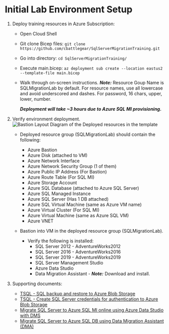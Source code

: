 # Initial Lab Environment Setup
1. Deploy training resources in Azure Subscription:
    - Open Cloud Shell
    - Git clone Bicep files: `git clone https://github.com/cbattlegear/SqlServerMigrationTraining.git`
    - Go into directory: `cd SqlServerMigrationTraining/`
    - Execute main.bicep: `az deployment sub create --location eastus2 --template-file main.bicep`
    - Walk through on-screen instructions. ***Note:***  Resource Goup Name is SQLMigrationLab by default. For resource names, use all lowercase and avoid underscored and dashes. For password, 16 chars, upper, lower, number.

      ***Deployment will take ~3 hours due to Azure SQL MI provisioning.***
 2. Verify environment deployment.
    ![Bastion Layout Diagram of the Deployed resources in the template](./images/biceplayout.png)
    - Deployed resource group (SQLMigrationLab) should contain the following: 
        - Azure Bastion 
        - Azure Disk (attached to VM)
        - Azure Network Interface
        - Azure Network Security Group (1 of them)
        - Azure Public IP Address (For Bastion)
        - Azure Route Table (For SQL MI)
        - Azure Storage Account
        - Azure SQL Database (attached to Azure SQL Server)
        - Azure SQL Managed Instance
        - Azure SQL Server (Has 1 DB attached)
        - Azure SQL Virtual Machine (same as Azure VM name)
        - Azure Virtual Cluster (For SQL MI)
        - Azure Virtual Machine (same as Azure SQL VM)
        - Azure VNET

    - Bastion into VM in the deployed resource group (SQLMigrationLab).
      - Verify the following is installed: 
          - SQL Server 2012 - AdventureWorks2012
          - SQL Server 2016 - AdventureWorks2016
          - SQL Server 2019 - AdventureWorks2019
          - SQL Server Management Studio
          - Azure Data Studio 
          - Data Migration Assistant - ***Note:*** Download and install. 
          
 3. Supporting documents: 
    - [TSQL - SQL backup and restore to Azure Blob Storage](https://learn.microsoft.com/en-us/sql/relational-databases/tutorial-sql-server-backup-and-restore-to-azure-blob-storage-service?view=sql-server-ver16&tabs=SSMS)
    - [TSQL - Create SQL Server credentials for authentication to Azure Blob Storage](https://learn.microsoft.com/en-us/sql/relational-databases/backup-restore/sql-server-backup-to-url?view=sql-server-ver16#credential)
    - [Migrate SQL Server to Azure SQL MI online using Azure Data Studio with DMS](https://learn.microsoft.com/en-us/azure/dms/tutorial-sql-server-managed-instance-online-ads)
    - [Migrate SQL Server to Azure SQL DB using Data Migration Assistant (DMA)](https://learn.microsoft.com/en-us/sql/dma/dma-migrateonpremsqltosqldb?view=sql-server-ver16)

